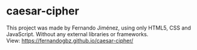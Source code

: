 # caesar-cipher
This project was made by Fernando Jiménez, using only HTML5, CSS and JavaScript. Without any external libraries or frameworks.
<br>
View: https://fernandogbz.github.io/caesar-cipher/
